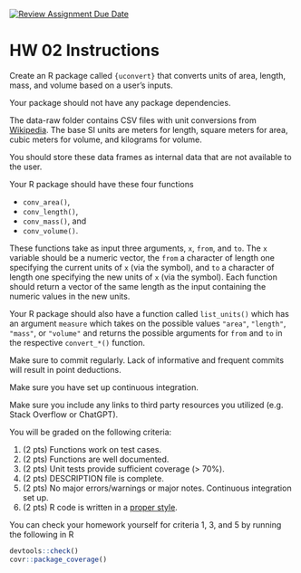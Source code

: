 [![Review Assignment Due Date](https://classroom.github.com/assets/deadline-readme-button-24ddc0f5d75046c5622901739e7c5dd533143b0c8e959d652212380cedb1ea36.svg)](https://classroom.github.com/a/u0GClGFY)
# HW 02 Instructions

Create an R package called `{uconvert}` that converts units of area,
length, mass, and volume based on a user’s inputs.

Your package should not have any package dependencies.

The data-raw folder contains CSV files with unit conversions from
[Wikipedia](https://en.wikipedia.org/wiki/Conversion_of_units). The base
SI units are meters for length, square meters for area, cubic meters for
volume, and kilograms for volume.

You should store these data frames as internal data that are not
available to the user.

Your R package should have these four functions

-   `conv_area()`,
-   `conv_length()`,
-   `conv_mass()`, and
-   `conv_volume()`.

These functions take as input three arguments, `x`, `from`, and `to`.
The `x` variable should be a numeric vector, the `from` a character of
length one specifying the current units of `x` (via the symbol), and
`to` a character of length one specifying the new units of `x` (via the
symbol). Each function should return a vector of the same length as the
input containing the numeric values in the new units.

Your R package should also have a function called `list_units()` which
has an argument `measure` which takes on the possible values `"area"`,
`"length"`, `"mass"`, or `"volume"` and returns the possible arguments
for `from` and `to` in the respective `convert_*()` function.

Make sure to commit regularly. Lack of informative and frequent commits
will result in point deductions.

Make sure you have set up continuous integration.

Make sure you include any links to third party resources you utilized (e.g. Stack Overflow or ChatGPT).

You will be graded on the following criteria:

1.  (2 pts) Functions work on test cases.
2.  (2 pts) Functions are well documented.
3.  (2 pts) Unit tests provide sufficient coverage (&gt; 70%).
4.  (2 pts) DESCRIPTION file is complete.
5.  (2 pts) No major errors/warnings or major notes. Continuous
    integration set up.
6.  (2 pts) R code is written in a [proper
    style](https://data-science-master.github.io/lectures/04_packages/04_style.html).

You can check your homework yourself for criteria 1, 3, and 5 by running the
following in R

``` r
devtools::check()
covr::package_coverage()
```
